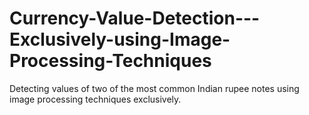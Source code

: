 # Currency-Value-Detection---Exclusively-using-Image-Processing-Techniques
Detecting values of two of the most common Indian rupee notes using image processing techniques exclusively.
